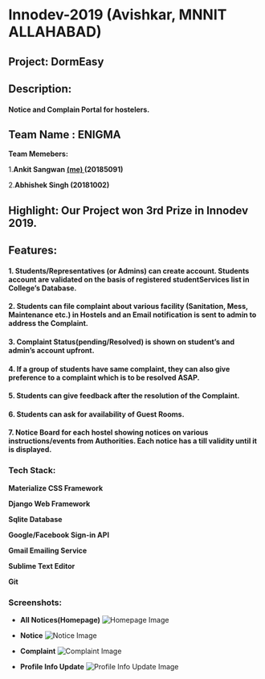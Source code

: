 # Innodev-2019 (Avishkar, MNNIT ALLAHABAD)
## Project: DormEasy
## Description:
#### Notice and Complain Portal for hostelers. 
## Team Name : ENIGMA
**Team Memebers:**

1.**Ankit Sangwan [(me) ](https://github.com/ankitsangwan1999)(20185091)**

2.**Abhishek Singh (20181002)**
## Highlight: Our Project won 3rd Prize in Innodev 2019.

## Features:
	
#### 1. Students/Representatives (or Admins) can create account. Students account are validated on the basis of registered studentServices list in College’s Database.
#### 2. Students can file complaint about various facility (Sanitation, Mess, Maintenance etc.) in Hostels and an Email notification is sent to admin to address the Complaint.
#### 3. Complaint Status(pending/Resolved) is shown on student’s and admin’s account upfront.
#### 4. If a group of students have same complaint, they can also give preference to a complaint which is to be resolved ASAP.
#### 5. Students can give feedback after the resolution of the Complaint.
#### 6. Students can ask for availability of Guest Rooms.
#### 7. Notice Board for each hostel showing notices on various instructions/events from Authorities. Each notice has a till validity until it is displayed.

### Tech Stack:
**Materialize CSS Framework**

**Django Web Framework**

**Sqlite Database**

**Google/Facebook Sign-in API**

**Gmail Emailing Service**

**Sublime Text Editor**

**Git**
### Screenshots:
* **All Notices(Homepage)**
![Homepage Image](https://drive.google.com/uc?export=view&id=1U00FaUriUfkXRlOJsGyo1OH05PCnZR1f)

* **Notice**
![Notice Image](https://drive.google.com/uc?export=view&id=1x8LXST0qZN4CJtkAqPDZYXg14sYvqC97)

* **Complaint**
![Complaint Image](https://drive.google.com/uc?export=view&id=1g8-6DbcF7akRqyZuqVumRJ1NVY4X4-N2)

* **Profile Info Update**
![Profile Info Update Image](https://drive.google.com/uc?export=view&id=1Hg6Vp80b9QPcDs3Vrja8FRdq02oomFpI)
